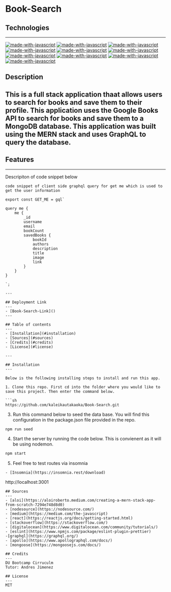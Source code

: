 # Book-Search

## Technologies
---
[![made-with-javascript](https://img.shields.io/badge/Made%20with-HTML-1f425f.svg)](https://www.javascript.com)
[![made-with-javascript](https://img.shields.io/badge/Made%20with-Bootstrap-1f425f.svg)](https://www.javascript.com)
[![made-with-javascript](https://img.shields.io/badge/Made%20with-React-1f425f.svg)](https://www.javascript.com)
[![made-with-javascript](https://img.shields.io/badge/Made%20with-MongoDB-1f425f.svg)](https://www.javascript.com)
[![made-with-javascript](https://img.shields.io/badge/Made%20with-Node.js-1f425f.svg)](https://www.javascript.com)
[![made-with-javascript](https://img.shields.io/badge/Made%20with-Express.js-1f425f.svg)](http://expressjs.com/)
[![made-with-javascript](https://img.shields.io/badge/Made%20with-Handle.js-1f425f.svg)](https://handlebarsjs.com/)
[![made-with-javascript](https://img.shields.io/badge/Made%20with-GraphQL-1f425f.svg)](https://graphql.org/)
[![made-with-javascript](https://img.shields.io/badge/Made%20with-CSS-1f425f.svg)](https://www.javascript.com)
[![made-with-javascript](https://img.shields.io/badge/Made%20with-JavaScript-1f425f.svg)](https://www.javascript.com)


## Description
This is a  full stack application thaat allows users to search for books and save them to their profile. This application uses the Google Books API to search for books and save them to a MongoDB database. This application was built using the MERN stack and uses GraphQL to query the database.
---

## Features
---

Descripiton of code snippet below
```
code snippet of client side graphql query for get me which is used to get the user information
```
```
export const GET_ME = gql`

query me {
    me {
        _id
        username
        email
        bookCount
        savedBooks {
            bookId
            authors
            description
            title
            image
            link
        }
    }
}

`;

---

## Deployment Link
---
- [Book-Search-Link]()
---

## Table of contents
---
- [Installation](#installation)
- [Sources](#sources)
- [Credits](#credits)
- [License](#license)

---

## Installation
---

Below is the following installing steps to install and run this app.

1. Clone this repo. First cd into the folder where you would like to save this project. Then enter the command below.

```sh
https://github.com/kaleikautakaoka/Book-Search.git
```

3. Run this command below to seed the data base. You will find this configuration in the package.json file provided in the repo.

```sh
npm run seed
```

4. Start the server by running the code below. This is convienent as it will be using nodemon.

```sh
npm start
```

5. Feel free to test routes via insomnia
```
- [Insomnia](https://insomnia.rest/download)
```
http://localhost:3001
```
## Sources
---
- [aloi](https://aloiroberto.medium.com/creating-a-mern-stack-app-from-scratch-7294e748d8d0)
- [nodesource](https://nodesource.com/)
- [medium](https://medium.com/the-javascript)
- [react](https://reactjs.org/docs/getting-started.html)
- [stackoverflow](https://stackoverflow.com/)
- [digitalocean](https://www.digitalocean.com/community/tutorials/)
- [eslint](https://www.npmjs.com/package/eslint-plugin-prettier)
-[graphql](https://graphql.org/)
- [apollo](https://www.apollographql.com/docs/)
- [mongoose](https://mongoosejs.com/docs/)

## Credits
---
DU Bootcamp Cirruculm
Tutor: Andres Jimenez

## License
---
MIT
